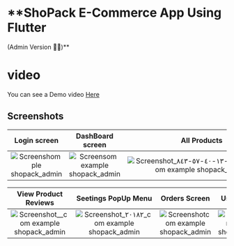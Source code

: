 # **ShoPack E-Commerce App Using Flutter
(Admin Version 👮‍♂️)**

# video
You can see a Demo video [Here](https://youtu.be/1vWLRVvNGP4)

## Screenshots

  Login screen                 |   DashBoard screen        |  All Products | Edit product Screen 
:-------------------------:|:-------------------------:|:-------------------------:|:-------------------------:
![Screenshomple shopack_admin](https://user-images.githubusercontent.com/55716560/211194533-3c5e76df-9ba6-4765-8e28-aef638c5efa2.jpg)|![Screensom example shopack_admin](https://user-images.githubusercontent.com/55716560/211194505-6bac8a75-696e-4372-a4d5-916e283ec277.jpg)|![Screenshot_٢٠٢٣-٠١-٠٨-١٣-٤٠-٥٧-٨٤٣_com example shopack_admin](https://user-images.githubusercontent.com/55716560/211194584-f9ae321d-0631-4cd3-b959-79f57112a42b.jpg)|![Screenshot_com example shopack_admin](https://user-images.githubusercontent.com/55716560/211194680-c05388eb-5337-444f-b4d4-13fb9160eb3c.jpg)

  View Product Reviews                  |   Seetings PopUp Menu       |  Orders Screen |  Users Screen      
:-------------------------:|:-------------------------:|:-------------------------:|:-------------------------:
![Screenshot__com example shopack_admin](https://user-images.githubusercontent.com/55716560/211194793-4da281ae-6538-461b-aa61-3f5204b4d1d8.jpg)|![Screenshot_٢٠١٨٢_com example shopack_admin](https://user-images.githubusercontent.com/55716560/211194868-afd40225-c156-4ec2-8490-56080975eeee.jpg)|![Screenshotcom example shopack_admin](https://user-images.githubusercontent.com/55716560/211195065-4f457f15-9a46-4a18-8f8a-e45f650e98a5.jpg)|![Screenshotom example shopack_admin](https://user-images.githubusercontent.com/55716560/211195108-cfbb2384-789b-4a5f-b210-602fad4f0566.jpg)


